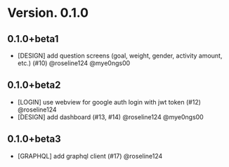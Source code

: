 # Version. 0.1.0

## 0.1.0+beta1

- [DESIGN] add question screens (goal, weight, gender, activity amount, etc.) (#10) @roseline124 @mye0ngs00

## 0.1.0+beta2

- [LOGIN] use webview for google auth login with jwt token (#12) @roseline124
- [DESIGN] add dashboard (#13, #14) @roseline124 @mye0ngs00

## 0.1.0+beta3

- [GRAPHQL] add graphql client (#17) @roseline124
